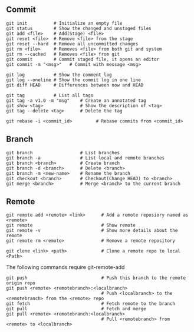 ## Commit

    git init          # Initialize an empty file
    git status        # Show the changed and unstaged files
    git add <file>    # Add(Stage) <file>
    git reset <file>  # Remove <file> from the stage
    git reset --hard  # Remove all uncommitted changes
    git rm <file>     # Removes <file> from both git and system
    git rm --cached   # Removes <file> from git
    git commit        # Commit staged file, it opens an editor
    git commit -m "<msg>"   # Commit with message <msg>

    git log           # Show the comment log
    git log --oneline # Show the commit log in one line
    git diff HEAD     # Differences between now and HEAD

    git tag           # List all tags
    git tag -a v1.0 -m "msg"    # Create an annotated tag
    git show <tag>              # Show the description of <tag>
    git tag --delete <tag>      # Delete the tag

    git rebase -i <commit_id>         # Rebase commits from <commit_id> 

## Branch

    git branch                  # List branches 
    git branch -a               # List local and remote branches
    git branch <branch>         # Create branch
    git branch -d <branch>      # Delete <branch>
    git branch -m <new-name>    # Rename the branch
    git checkout <branch>       # Checkout(Change HEAD) to <branch>
    git merge <branch>          # Merge <branch> to the current branch

## Remote

    git remote add <remote> <link>      # Add a remote reposiory named as <remote> 
    git remote                          # Show remote
    git remote -v                       # Show more details about the remote 
    git remote rm <remote>              # Remove a remote repository

    git clone <link> <path>             # Clone a remote repo to local <Path>

The following commands require git-remote-add

    git push                            # Push this branch to the remote origin repo
    git push <remote> <remotebranch>:<localbranch>
                                        # Push <localbranch> to the <remotebranch> from the <remote> repo
    git fetch                           # Fetch remote to the branch
    git pull                            # Fetch and merge
    git pull <remote> <remotebranch:<localbranch>
                                        # Pull <remotebranch> from <remote> to <localbranch>

